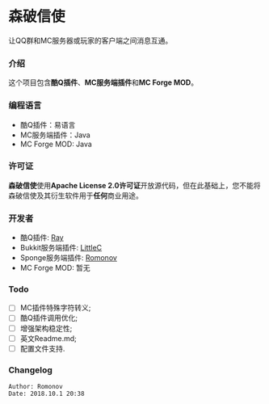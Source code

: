 # 森破信使 
让QQ群和MC服务器或玩家的客户端之间消息互通。 

### 介绍 
这个项目包含**酷Q插件**、**MC服务端插件**和**MC Forge MOD**。 

### 编程语言 
* 酷Q插件：易语言 
* MC服务端插件：Java 
* MC Forge MOD: Java

### 许可证 
**森破信使**使用**Apache License 2.0许可证**开放源代码，但在此基础上，您不能将森破信使及其衍生软件用于**任何**商业用途。

### 开发者 
* 酷Q插件: [Ray](https://www.r-ay.cn/ "前往Ray的博客")
* Bukkit服务端插件: [LittleC](https://xiaoc.ml/ "前往小C的站点")
* Sponge服务端插件: [Romonov](https://www.romonov.com/ "前往浅墨小站")
* MC Forge MOD: 暂无

### Todo
- [ ] MC插件特殊字符转义; 
- [ ] 酷Q插件调用优化; 
- [ ] 增强架构稳定性; 
- [ ] 英文Readme.md; 
- [ ] 配置文件支持. 

### Changelog
```
Author: Romonov
Date: 2018.10.1 20:38
```

